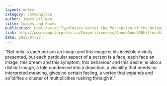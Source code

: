 ```yaml
---
layout: entry
category: commonplace
author: James Hillman
title: Images and Faces
publication: Egalitarian Typologies Versus the Perception of the Unique
link: http://www.compilerpress.ca/Competitiveness/Anno/Anno%20Hillman%20Egal%201.htm
date: 2015-07-27
---
```


“Not only is each person an image and this image is his invisible divinity presented, but each particular aspect of a person is a face, each face an image, this dream and this symptom, this behaviour and this desire, is also a distinct image, a tale condensed into a depiction, a visibility that needs no interpreted meaning, gives no certain feeling, a vortex that expands and so1idifies a cluster of multiplicities rushing through it.”
